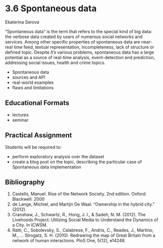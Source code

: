 # 3.6 Spontaneous data

Ekaterina Serova

“Spontaneous data” is the term that refers to the special kind of big data: the verbose data created by users of numerous social networks and services. Among other specific properties of spontaneous data are near-real time feed, textual representation, incompleteness, lack of structure or defined topic. Despite it’s various problems, spontaneous data has a large potential as a source of real-time analysis, event-detection and prediction, addressing social issues, health and crime topics.

- Spontaneous data
- sources and API
- real-world examples
- flaws and limitations

## Educational Formats
- lectures 
- seminar 

## Practical Assignment
Students will be required to:

- perform exploratory analysis over the dataset
- create a blog post on the topic, describing the particular case of Spontaneous data implementation

## Bibliography

1. Castells, Manuel. Rise of the Network Society. 2nd edition. Oxford: Blackwell: 2000 
2. de Lange, Michiel, and Martijn De Waal. “Ownership in the hybrid city.” (2012). 
3. Cranshaw, J., Schwartz, R., Hong, J. I., & Sadeh, N. M. (2012). The Livehoods Project: Utilizing Social Media to Understand the Dynamics of a City. In ICWSM. 
4. Ratti, C., Sobolevsky, S., Calabrese, F., Andris, C., Reades, J., Martino, M., … Strogatz, S. H. (2010). Redrawing the map of Great Britain from a network of human interactions. PloS One, 5(12), e14248.
